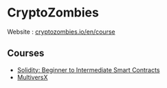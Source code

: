 # CryptoZombies

Website : [cryptozombies.io/en/course](https://cryptozombies.io/en/course)

## Courses

- [Solidity: Beginner to Intermediate Smart Contracts](https://cryptozombies.io/en/solidity)
- [MultiversX](https://cryptozombies.io/en/multiversx)
